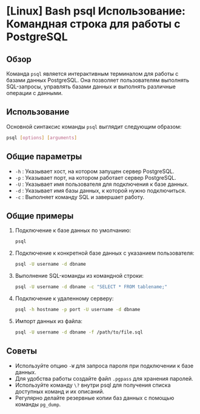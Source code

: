 # [Linux] Bash psql Использование: Командная строка для работы с PostgreSQL

## Обзор
Команда `psql` является интерактивным терминалом для работы с базами данных PostgreSQL. Она позволяет пользователям выполнять SQL-запросы, управлять базами данных и выполнять различные операции с данными.

## Использование
Основной синтаксис команды `psql` выглядит следующим образом:

```bash
psql [options] [arguments]
```

## Общие параметры
- `-h` : Указывает хост, на котором запущен сервер PostgreSQL.
- `-p` : Указывает порт, на котором работает сервер PostgreSQL.
- `-U` : Указывает имя пользователя для подключения к базе данных.
- `-d` : Указывает имя базы данных, к которой нужно подключиться.
- `-c` : Выполняет команду SQL и завершает работу.

## Общие примеры
1. Подключение к базе данных по умолчанию:
   ```bash
   psql
   ```

2. Подключение к конкретной базе данных с указанием пользователя:
   ```bash
   psql -U username -d dbname
   ```

3. Выполнение SQL-команды из командной строки:
   ```bash
   psql -U username -d dbname -c "SELECT * FROM tablename;"
   ```

4. Подключение к удаленному серверу:
   ```bash
   psql -h hostname -p port -U username -d dbname
   ```

5. Импорт данных из файла:
   ```bash
   psql -U username -d dbname -f /path/to/file.sql
   ```

## Советы
- Используйте опцию `-W` для запроса пароля при подключении к базе данных.
- Для удобства работы создайте файл `.pgpass` для хранения паролей.
- Используйте команду `\?` внутри psql для получения списка доступных команд и их описаний.
- Регулярно делайте резервные копии баз данных с помощью команды `pg_dump`.